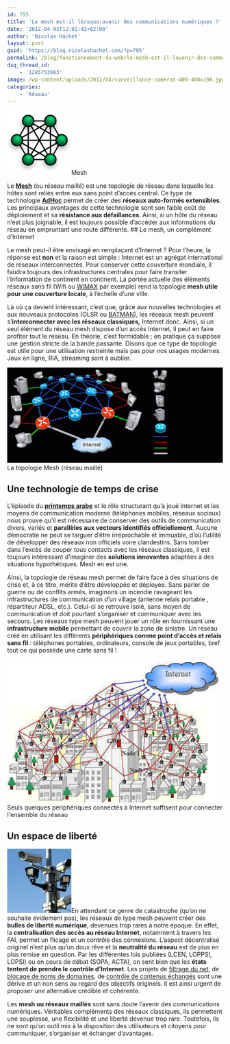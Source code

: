 ```yaml
---
id: 795
title: 'Le mesh est-il l&rsquo;avenir des communications numériques ?'
date: '2012-04-03T12:01:42+02:00'
author: 'Nicolas Hachet'
layout: post
guid: 'https://blog.nicolashachet.com/?p=795'
permalink: /blog/fonctionnement-du-web/le-mesh-est-il-lavenir-des-communications-numeriques/
dsq_thread_id:
    - '1285753663'
image: /wp-content/uploads/2012/04/surveillance-cameras-400-400x198.jpg
categories:
    - 'Réseau'
---
```


[![](/wp-content/uploads/2012/04/NetworkTopology-FullyConnected-1-150x150.png "NetworkTopology-FullyConnected (1)")](/wp-content/uploads/2012/04/NetworkTopology-FullyConnected-1.png)Mesh

Le **[Mesh](https://fr.wikipedia.org/wiki/Topologie_mesh)** (ou réseau maillé) est une topologie de réseau dans laquelle les hôtes sont reliés entre eux sans point d’accès central. Ce type de technologie **[AdHoc](https://fr.wikipedia.org/wiki/R%C3%A9seau_ad_hoc)** permet de créer des **réseaux auto-formés extensibles**. Les principaux avantages de cette technologie sont son faible coût de déploiement et sa **résistance aux défaillances**. Ainsi, si un hôte du réseau n’est plus joignable, il est toujours possible d’accéder aux informations du réseau en empruntant une route différente. ## Le mesh, un complément d’Internet

Le mesh peut-il être envisagé en remplaçant d’Internet ? Pour l’heure, la réponse est **non** et la raison est simple : Internet est un agrégat international de réseaux interconnectés. Pour conserver cette couverture mondiale, il faudra toujours des infrastructures centrales pour faire transiter l’information de continent en continent. La portée actuelle des éléments réseaux sans fil (Wifi ou [WiMAX](https://www.commentcamarche.net/contents/wimax/wimax-intro.php3) par exemple) rend la topologie **mesh utile pour une couverture locale**, à l’échelle d’une ville.

Là où ça devient intéressant, c’est que, grâce aux nouvelles technologies et aux nouveaux protocoles (OLSR ou [BATMAN](https://www.open-mesh.org/)), les réseaux mesh peuvent s’**interconnecter avec les réseaux classiques,** Internet donc. Ainsi, si un seul élément du réseau mesh dispose d’un accès Internet, il peut en faire profiter tout le réseau. En théorie, c’est formidable ; en pratique ça suppose une gestion stricte de la bande passante. Disons que ce type de topologie est utile pour une utilisation restreinte mais pas pour nos usages modernes. Jeux en ligne, RIA, streaming sont à oublier.

[![](/wp-content/uploads/2012/04/generalMesh-1024x450.gif "generalMesh")](/wp-content/uploads/2012/04/generalMesh.gif)La topologie Mesh (réseau maillé)

## Une technologie de temps de crise

L’épisode du **[printemps arabe](https://fr.wikipedia.org/wiki/Printemps_arabe)** et le rôle structurant qu’a joué Internet et les moyens de communication moderne (téléphones mobiles, réseaux sociaux) nous prouve qu’il est nécessaire de conserver des outils de communication divers, variés et **parallèles aux vecteurs identifiés officiellement**. Aucune démocratie ne peut se targuer d’être irréprochable et immuable, d’où l’utilité de développer des réseaux non officiels voire clandestins. Sans tomber dans l’excès de couper tous contacts avec les réseaux classiques, il est toujours intéressant d’imaginer des **solutions innovantes** adaptées à des situations hypothétiques. Mesh en est une.

Ainsi, la topologie de réseau mesh permet de faire face à des situations de crise et, à ce titre, mérite d’être développée et déployée. Sans parler de guerre ou de conflits armés, imaginons un incendie ravageant les infrastructures de communication d’un village (antenne relais portable , répartiteur ADSL, etc.). Celui-ci se retrouve isolé, sans moyen de communication et doit pourtant s’organiser et communiquer avec les secours. Les réseaux type mesh peuvent jouer un rôle en fournissant une **infrastructure mobile** permettant de couvrir la zone de sinistre. Un réseau créé en utilisant les différents **périphériques comme point d’accès et relais sans fil** : téléphones portables, ordinateurs, console de jeux portables, bref tout ce qui possède une carte sans fil !

[![](/wp-content/uploads/2012/04/wireless-Mesh-2.png "wireless-Mesh-2")](/wp-content/uploads/2012/04/wireless-Mesh-2.png)Seuls quelques périphériques connectés à Internet suffisent pour connecter l'ensemble du réseau

## Un espace de liberté


[![](/wp-content/uploads/2012/04/surveillance-cameras-400-150x150.jpg "surveillance-cameras-400")](/wp-content/uploads/2012/04/surveillance-cameras-400.jpg)En attendant ce genre de catastrophe (qu’on ne souhaite évidement pas), les réseaux de type mesh peuvent créer des **bulles de liberté numérique**, devenues trop rares à notre époque. En effet, la **centralisation des accès au réseau Internet**, notamment à travers les FAI, permet un flicage et un contrôle des connexions. L’aspect décentralisé originel n’est plus qu’un doux rêve et la **neutralité du réseau** est de plus en plus remise en question. Par les différentes lois publiées (LCEN, LOPPSI, LOPSI) ou en cours de débat (SOPA, ACTA), on sent bien que les **états tentent de prendre le contrôle d’Internet**. Les projets de [filtrage du net](https://leplus.nouvelobs.com/contribution/508403-nicolas-sarkozy-veut-surveiller-internet-une-mesure-electoraliste-et-illusoire.html), de [blocage de noms de domaines](https://www.numerama.com/magazine/22217-allostreaming-le-cinema-veut-bloquer-des-noms-de-domaine-inutilises.html), de [contrôle de contenus échangés](https://www.agencebretagnepresse.com/fetch.php?id=25260&title=Sarkozy%20annonce%20la%20g%C3%A9n%C3%A9ralisation%20de%20la%20surveillance%20d'internet) sont une dérive et un non sens au regard des objectifs originels. Il est ainsi urgent de proposer une alternative crédible et cohérente.  
  
Les **mesh ou réseaux maillés** sont sans doute l’avenir des communications numériques. Véritables compléments des réseaux classiques, ils permettent une souplesse, une flexibilité et une liberté devenue trop rare. Toutefois, ils ne sont qu’un outil mis à la disposition des utilisateurs et citoyens pour communiquer, s’organiser et échanger d’avantages.
